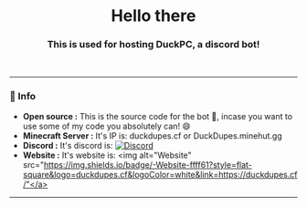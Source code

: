 <h1 align="center"> Hello there</h1>
<h3 align="center"> This is used for hosting DuckPC, a discord bot! </h3> <br>

---------------------------------------------------------------------------------------------------------------------------------------------------------------------------------
### 📖 Info
- **Open source :** This is the source code for the bot 🤖, incase you want to use some of my code you absolutely can! 😄
- **Minecraft Server :** It's IP is: duckdupes.cf or DuckDupes.minehut.gg
- **Discord :** It's discord is: <a href="https://discord.gg/TeVApzcB3n/"><img alt="Discord" src="https://img.shields.io/badge/-Discord-5865F2?style=flat-square&logo=discord&logoColor=white&link=https://discord.gg/TeVApzcB3n/"></a>
- **Website :** It's website is: <img alt="Website" src="https://img.shields.io/badge/-Website-ffff61?style=flat-square&logo=duckdupes.cf&logoColor=white&link=https://duckdupes.cf/"</a>
---------------------------------------------------------------------------------------------------------------------------------------------------------------------------------
